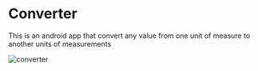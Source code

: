 # Converter
This is an android app that convert any value from one unit of measure to another units of measurements

![converter](https://github.com/prateekthakur272/Converter/assets/67188426/16a34a57-67a1-4f92-8e57-821ed317872d)

